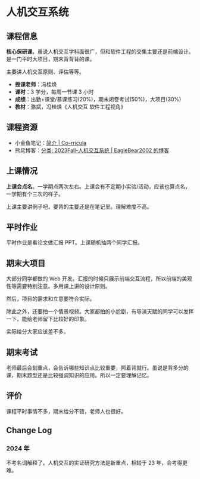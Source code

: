 # 人机交互系统

## 课程信息

**核心保研课**，虽说人机交互学科面很广，但和软件工程的交集主要还是前端设计。是一门平时大项目，期末背背背的课。

主要讲人机交互原则、评估等等。

- **授课老师**：冯桂焕
- **课时**：3 学分，每周一节课 3 小时
- **成绩**：出勤+课堂/慕课练习(20%)，期末闭卷考试(50%)，大项目(30%)
- **教材**：骆斌，冯桂焕《人机交互 软件工程视角》

## 课程资源

- 小金鱼笔记：[简介 | Co-rricula](https://xjynotes.top/人机交互系统/人机交互系统概述.html)
- 熊佬博客：[分类: 2023Fall-人机交互系统 | EagleBear2002 的博客](https://eaglebear2002.github.io/categories/南京大学软件学院本科课程/2023Fall-人机交互系统/)

## 上课情况

**上课会点名**。一学期点两次左右。上课会有不定期小实验/活动，应该也算点名，一学期有个三次的样子。

上课主要讲例子吧，要背的主要还是在笔记里。理解难度不高。

## 平时作业

平时作业是看论文做汇报 PPT。上课随机抽两个同学汇报。

## 期末大项目

大部分同学都做的 Web 开发。汇报的时候只展示前端交互流程，所以前端的美观性等需要特别注意。多用课上讲的设计原则。

然后，项目的需求和立意要符合实际。

除此之外，还要拍一个情景视频。大家都拍的小尬剧，有导演天赋的同学可以发挥一下，能给老师留下比较好的印象。

实际给分大家应该差不多。

## 期末考试

老师最后会划重点，会告诉哪些知识点比较重要，照着背就行。虽说是背多分的课，期末题型还是比较强调知识的应用。所以一定要理解记忆。

## 评价

课程平时事情不多，期末给分不错，老师人也很好。

## Change Log

### 2024 年

不考名词解释了。人机交互的实证研究方法是新重点，相较于 23 年，会考得更难。

